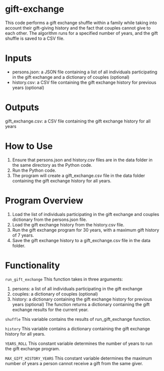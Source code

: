 # gift-exchange
This code performs a gift exchange shuffle within a family while taking into account their gift-giving history and the fact that couples cannot give to each other. The algorithm runs for a specified number of years, and the gift shuffle is saved to a CSV file.

# Inputs
* persons.json: a JSON file containing a list of all individuals participating in the gift exchange and a dictionary of couples (optional)
* history.csv: a CSV file containing the gift exchange history for previous years (optional)

# Outputs
gift_exchange.csv: a CSV file containing the gift exchange history for all years

# How to Use
1. Ensure that persons.json and history.csv files are in the data folder in the same directory as the Python code.
2. Run the Python code.
3. The program will create a gift_exchange.csv file in the data folder containing the gift exchange history for all years.

# Program Overview
1. Load the list of individuals participating in the gift exchange and couples dictionary from the persons.json file.
2. Load the gift exchange history from the history.csv file.
3. Run the gift exchange program for 30 years, with a maximum gift history of 7 years.
4. Save the gift exchange history to a gift_exchange.csv file in the data folder.

# Functionality
`run_gift_exchange`
This function takes in three arguments:

1. persons: a list of all individuals participating in the gift exchange
2. couples: a dictionary of couples (optional)
3. history: a dictionary containing the gift exchange history for previous years (optional)
The function returns a dictionary containing the gift exchange results for the current year.

`shuffle`
This variable contains the results of run_gift_exchange function.

`history`
This variable contains a dictionary containing the gift exchange history for all years.

`YEARS_ROLL`
This constant variable determines the number of years to run the gift exchange program.

`MAX_GIFT_HISTORY_YEARS`
This constant variable determines the maximum number of years a person cannot receive a gift from the same giver.
